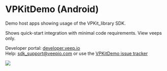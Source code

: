 # VPKitDemo (Android)




Demo host apps showing usage of the VPKit_library SDK. 

Shows quick-start integration with minimal code requirements. View veeps only.  
 

Developer portal: [developer.veep.io](https://developer.veep.io)   
Help: sdk_support@veepio.com or use the [VPKitDemo issue tracker](https://github.com/veepionyc/VPKitDemo_Android/issues)

![](https://veepionyc.github.io/assets/img/consume.jpg)

